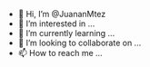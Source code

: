 - 👋 Hi, I’m @JuananMtez
- 👀 I’m interested in ...
- 🌱 I’m currently learning ...
- 💞️ I’m looking to collaborate on ...
- 📫 How to reach me ...

<!---
JuananMtez/JuananMtez is a ✨ special ✨ repository because its `README.md` (this file) appears on your GitHub profile.
You can click the Preview link to take a look at your changes.
--->
